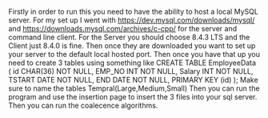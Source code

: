 Firstly in order to run this you need to have the ability to host a local MySQL server.
For my set up I went with https://dev.mysql.com/downloads/mysql/ and https://downloads.mysql.com/archives/c-cpp/
for the server and command line client.
For the Server you should choose 8.4.3 LTS and the Client just 8.4.0 is fine.
Then once they are downloaded you want to set up your server to the default local hosted port.
Then once you have that up you need to create 3 tables using something like 
CREATE TABLE EmployeeData (
    id CHAR(36) NOT NULL,
    EMP_NO INT NOT NULL,
    Salary INT NOT NULL,
    TSTART DATE NOT NULL,
    END DATE NOT NULL,
    PRIMARY KEY (id)
);
Make sure to name the tables Tempral(Large,Medium,Small)
Then you can run the program and use the insertion page to insert the 3 files into your sql server.
Then you can run the coalecence algorithms.
